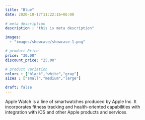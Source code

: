 ```yaml
---
title: "Blue"
date: 2020-10-17T11:22:16+06:00
 
# meta description
description : "this is meta description"

images: 
  - "images/showcase/showcase-1.png"

# product Price
price: "30.00"
discount_price: "25.00"

# product variation
colors : ["black","white","gray"]
sizes : ["small","medium","large"]

draft: false
---
```


Apple Watch is a line of smartwatches produced by Apple Inc. It incorporates fitness tracking and health-oriented capabilities with integration with iOS and other Apple products and services.
